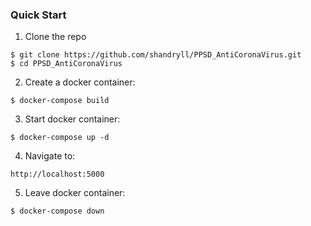 ### Quick Start

1. Clone the repo
  ```
  $ git clone https://github.com/shandryll/PPSD_AntiCoronaVirus.git
  $ cd PPSD_AntiCoronaVirus
  ```

2. Create a docker container:
  ```
  $ docker-compose build
  ```
  
3. Start docker container:
  ```
  $ docker-compose up -d
  ```
  
4. Navigate to:
  ```
  http://localhost:5000
  ```
  
5. Leave docker container:
  ```
  $ docker-compose down
  ```
